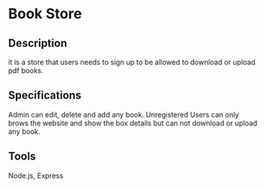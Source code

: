 # Book Store
## Description
it is a store that users needs to sign up to be allowed to download or upload pdf books.

## Specifications
Admin can edit, delete and add any book.
Unregistered Users can only brows the website and show the box details but can not download or upload any book.

## Tools
Node.js, Express 